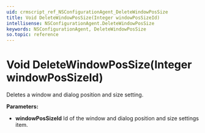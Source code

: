 ```yaml
---
uid: crmscript_ref_NSConfigurationAgent_DeleteWindowPosSize
title: Void DeleteWindowPosSize(Integer windowPosSizeId)
intellisense: NSConfigurationAgent.DeleteWindowPosSize
keywords: NSConfigurationAgent, DeleteWindowPosSize
so.topic: reference
---
```


# Void DeleteWindowPosSize(Integer windowPosSizeId)

Deletes a window and dialog position and size setting.

**Parameters:**
 - **windowPosSizeId** Id of the window and dialog position and size settings item.
